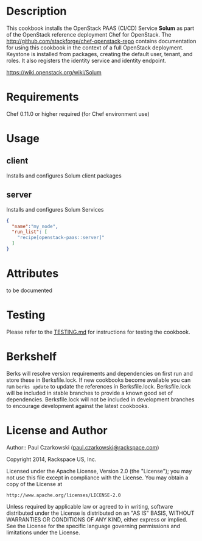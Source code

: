 Description
===========

This cookbook installs the OpenStack PAAS (CI/CD) Service **Solum** as part of the OpenStack reference deployment Chef for OpenStack. The http://github.com/stackforge/chef-openstack-repo contains documentation for using this cookbook in the context of a full OpenStack deployment. Keystone is installed from packages, creating the default user, tenant, and roles. It also registers the identity service and identity endpoint.

https://wiki.openstack.org/wiki/Solum

Requirements
============

Chef 0.11.0 or higher required (for Chef environment use)

Usage
=====

client
------

Installs and configures Solum client packages

server
------

Installs and configures Solum Services

```json
{
  "name":"my_node",
  "run_list": [
    "recipe[openstack-paas::server]"
  ]
}
```

Attributes
==========

to be documented

Testing
=====

Please refer to the [TESTING.md](TESTING.md) for instructions for testing the cookbook.

Berkshelf
=====

Berks will resolve version requirements and dependencies on first run and
store these in Berksfile.lock. If new cookbooks become available you can run
`berks update` to update the references in Berksfile.lock. Berksfile.lock will
be included in stable branches to provide a known good set of dependencies.
Berksfile.lock will not be included in development branches to encourage
development against the latest cookbooks.

License and Author
==================

Author:: Paul Czarkowski (<paul.czarkowski@rackspace.com>)

Copyright 2014, Rackspace US, Inc.

Licensed under the Apache License, Version 2.0 (the "License");
you may not use this file except in compliance with the License.
You may obtain a copy of the License at

    http://www.apache.org/licenses/LICENSE-2.0

Unless required by applicable law or agreed to in writing, software
distributed under the License is distributed on an "AS IS" BASIS,
WITHOUT WARRANTIES OR CONDITIONS OF ANY KIND, either express or implied.
See the License for the specific language governing permissions and
limitations under the License.
